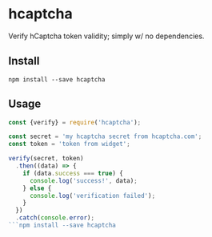 # hcaptcha

Verify hCaptcha token validity; simply w/ no dependencies.

## Install

```
npm install --save hcaptcha
```

## Usage

```js
const {verify} = require('hcaptcha');

const secret = 'my hcaptcha secret from hcaptcha.com';
const token = 'token from widget';

verify(secret, token)
  .then((data) => {
    if (data.success === true) {
      console.log('success!', data);
    } else {
      console.log('verification failed');
    }
  })
  .catch(console.error);
```npm install --save hcaptcha
